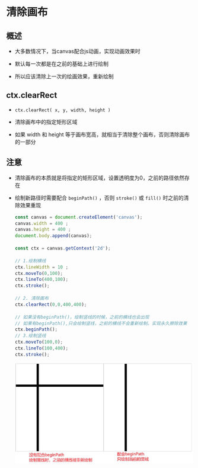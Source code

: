 # 清除画布

## 概述

+ 大多数情况下，当canvas配合js动画，实现动画效果时

+ 默认每一次都是在之前的基础上进行绘制

+ 所以应该清除上一次的绘画效果，重新绘制

## ctx.clearRect

+ `ctx.clearRect( x, y, width, height )`

+ 清除画布中的指定矩形区域

+ 如果 width 和 height 等于画布宽高，就相当于清除整个画布，否则清除画布的一部分

## 注意

+ 清除画布的本质就是将指定的矩形区域，设置透明度为0，之前的路径依然存在

+ 绘制新路径时需要配合 `beginPath()` ，否则 `stroke()` 或 `fill()` 时之前的清除效果重现

  ```js
  const canvas = document.createElement('canvas');
  canvas.width = 400 ;
  canvas.height = 400 ;
  document.body.append(canvas);

  const ctx = canvas.getContext('2d');

  // 1.绘制横线
  ctx.lineWidth = 10 ;
  ctx.moveTo(0,100);
  ctx.lineTo(400,100);
  ctx.stroke();

  // 2. 清除画布
  ctx.clearRect(0,0,400,400);

  // 如果没有beginPath()，绘制竖线的时候，之前的横线也会出现
  // 如果有beginPath(),只会绘制竖线，之前的横线不会重新绘制。实现永久擦除效果
  ctx.beginPath();
  // 3.绘制竖线
  ctx.moveTo(100,0);
  ctx.lineTo(100,400);
  ctx.stroke();
  ```

  ![clearRect](images/clearRect.png)
